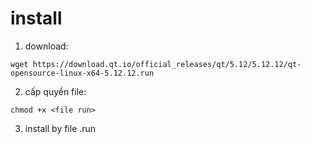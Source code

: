 # install 
1. download:
```
wget https://download.qt.io/official_releases/qt/5.12/5.12.12/qt-opensource-linux-x64-5.12.12.run
```
2. cấp quyền file:
```
chmod +x <file run>
```
3. install by file .run
